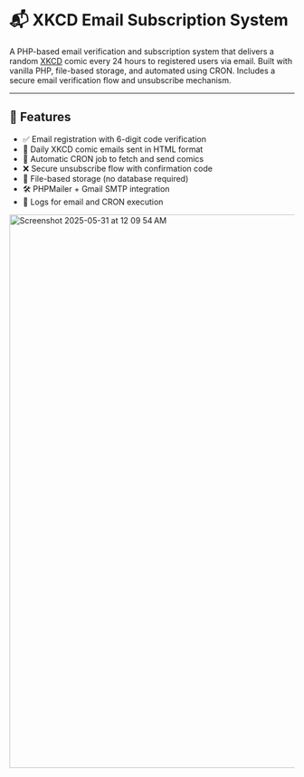 # 📬 XKCD Email Subscription System

A PHP-based email verification and subscription system that delivers a random [XKCD](https://xkcd.com/) comic every 24 hours to registered users via email. Built with vanilla PHP, file-based storage, and automated using CRON. Includes a secure email verification flow and unsubscribe mechanism.

---

## 🚀 Features

- ✅ Email registration with 6-digit code verification
- 📩 Daily XKCD comic emails sent in HTML format
- 🔁 Automatic CRON job to fetch and send comics
- ❌ Secure unsubscribe flow with confirmation code
- 🧾 File-based storage (no database required)
- 🛠 PHPMailer + Gmail SMTP integration
- 🧪 Logs for email and CRON execution

<img width="979" alt="Screenshot 2025-05-31 at 12 09 54 AM" src="https://github.com/user-attachments/assets/d963e915-ea5d-42fb-a6a8-b4e7363035f0" />
